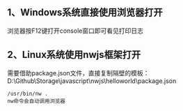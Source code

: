 ## 1、Windows系统直接使用浏览器打开
浏览器按F12键打开console窗口即可看见打印日志

## 2、Linux系统使用nwjs框架打开
需要借助package.json文件，直接复制隔壁的模板：D:\Github\Storage\javascript\nwjs\helloworld\package.json
```
/usr/bin/nw .
nw命令会自动调用浏览器
```